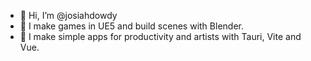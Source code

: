 - 👋 Hi, I’m @josiahdowdy
- 👀 I make games in UE5 and build scenes with Blender.
- 🌱 I make simple apps for productivity and artists with Tauri, Vite and Vue. 


<!---
josiahdowdy/josiahdowdy is a ✨ special ✨ repository because its `README.md` (this file) appears on your GitHub profile.
You can click the Preview link to take a look at your changes.
--->
